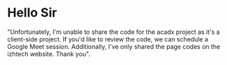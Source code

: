 # Hello Sir 
"Unfortunately, I'm unable to share the code for the acadx project as it's a client-side project. If you'd like to review the code, we can schedule a Google Meet session. Additionally, I've only shared the page codes on the izhtech website. Thank you".
